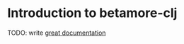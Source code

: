 # Introduction to betamore-clj

TODO: write [great documentation](http://jacobian.org/writing/great-documentation/what-to-write/)

